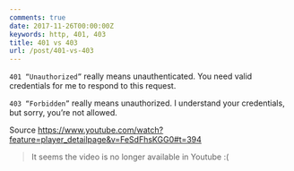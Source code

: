 ```yaml
---
comments: true
date: 2017-11-26T00:00:00Z
keywords: http, 401, 403
title: 401 vs 403
url: /post/401-vs-403
---
```


`401 “Unauthorized”` really means unauthenticated. You need valid credentials for me to respond to this request.

`403 “Forbidden”` really means unauthorized. I understand your credentials, but sorry, you’re not allowed.

Source https://www.youtube.com/watch?feature=player_detailpage&v=FeSdFhsKGG0#t=394

> It seems the video is no longer available in Youtube :(